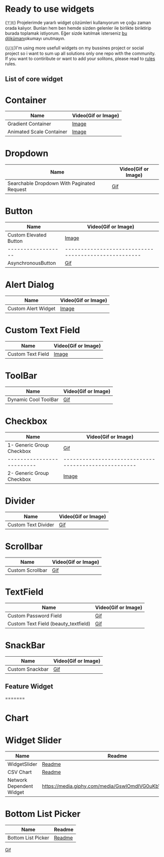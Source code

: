 # Ready to use widgets

(🇹🇷) Projelerimde yararlı widget çözümleri kullanıyorum ve çoğu zaman orada kalıyor. Bunları hem ben hemde sizden gelenler ile birlikte biriktirip burada toplamak istiyorum. Eğer sizde katılmak isterseniz [bu dökümanı](https://github.com/VB10/flutter-ready-to-use-widgets/blob/master/github/rules/contribute.md#kendi-özel-widget-çözümümü-nasıl-paylaşırım)okumayı unutmayın.

(🇺🇸)I'm using more usefull widgets on my bussines project or social project so i want to sum up all solutions only one repo with the community. If you want to contiribute or want to add your solitons, please read to [rules](https://github.com/VB10/flutter-ready-to-use-widgets/blob/master/github/rules/contribute.md#kendi-özel-widget-çözümümü-nasıl-paylaşırım) rules.

## List of core widget

# Container

| Name                     | Video(Gif or Image)                                       |
| ------------------------ | --------------------------------------------------------- |
| Gradient Container       | [Image](github/images/container/gradient_container.png)   |
| Animated Scale Container | [Image](github/gifs/container/animated_scale_wrapper.gif) |

# Dropdown

| Name                                       | Video(Gif or Image)                                                        |
| ------------------------------------------ | -------------------------------------------------------------------------- |
| Searchable Dropdown With Paginated Request | [Gif](github/gifs/dropdown/searchable_dropdown_with_paginated_request.gif) |

# Button

| Name                   | Video(Gif or Image)                                  |
| ---------------------- | ---------------------------------------------------- |
| Custom Elevated Button | [Image](github/images/button/custom_button.png)      |
| ------------------     | ---------------------------------------------------- |
| AsynchronousButton     | [Gif](github/gifs/button/asynchronous_button.gif)    |

# Alert Dialog

| Name                | Video(Gif or Image)                                  |
| ------------------- | ---------------------------------------------------- |
| Custom Alert Widget | [Image](github/images/alert_dialog/custom_alert.png) |

# Custom Text Field

| Name                | Video(Gif or Image)                                  |
| ------------------- | ---------------------------------------------------- |
| Custom Text Field   | [Image](github/images/custom_text_field/custom_text_field.PNG) |



# ToolBar

| Name                 | Video(Gif or Image)                                  |
| -------------------- | ---------------------------------------------------- |
| Dynamic Cool ToolBar | [Gif](github/gifs/toolbar/dynamic_cool_tool_bar.gif) |

# Checkbox

| Name                      | Video(Gif or Image)                                                         |
| ------------------------- | --------------------------------------------------------------------------- |
| 1- Generic Group Checkbox | [Gif](github/gifs/group_checkbox/group_checkbox.gif)                        |
| ------------------------- | ----------------------------------------------------                        |
| 2- Generic Group Checkbox | [Image](github/images/group_checkbox/flutter_group_checkbox_properties.png) |

# Divider

| Name                                       | Video(Gif or Image)                                                        |
| ------------------------------------------ | -------------------------------------------------------------------------- |
| Custom Text Divider | [Gif](github/gifs/divider/custom_text_divider.gif) 


# Scrollbar

| Name                                       | Video(Gif or Image)                                                        |
| ------------------------------------------ | -------------------------------------------------------------------------- |
| Custom Scrollbar | [Gif](github/gifs/scrollbar/custom_scrollbar.gif) 


# TextField

| Name                                 | Video(Gif or Image)                                      |
| ------------------------------------ | -------------------------------------------------------- |
| Custom Password Field                | [Gif](github/gifs/textfield/custom_password_field.gif)   |
| Custom Text Field (beauty_textfield) | [Gif](github\gifs\beauty_textfield\beauty_textfield.gif) |

# SnackBar

| Name                                       | Video(Gif or Image)                                                        |
| ------------------------------------------ | -------------------------------------------------------------------------- |
| Custom Snackbar | [Gif](github/gifs/snackbar/custom_snackbar.gif) 

## Feature Widget

=======

# Chart

# Widget Slider

| Name               | Readme                                                  |
| ------------------ | ------------------------------------------------------- |
| WidgetSlider | [Readme](https://github.com/MehmetKaranlik/flutter-ready-to-use-widgets/blob/master/lib/feature/widget_slider/Readme.md) |
| CSV Chart                | [Readme](https://github.com/burakJs/flutter-ready-to-use-widgets/blob/master/lib/feature/chart/Readme.md) |
| Network Dependent Widget | https://media.giphy.com/media/GswIOmdIVG0uKbVKF6/giphy.gif                                                |

# Bottom List Picker

| Name                     | Readme                                                                                                    |
| ------------------------ | --------------------------------------------------------------------------------------------------------- |
| Bottom List Picker                | [Readme](lib/feature/bottomlistpicker/readme.md)  | 
[Gif](github/gifs/bottomlistpicker/bottom_list_picker.gif) 
